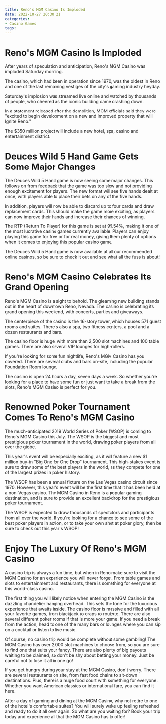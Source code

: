 ```yaml
---
title: Reno's MGM Casino Is Imploded
date: 2022-10-27 20:30:21
categories:
- Casino Games
tags:
---
```



#  Reno's MGM Casino Is Imploded

After years of speculation and anticipation, Reno's MGM Casino was imploded Saturday morning.

The casino, which had been in operation since 1970, was the oldest in Reno and one of the last remaining vestiges of the city's gaming industry heyday.

Saturday's implosion was streamed live online and watched by thousands of people, who cheered as the iconic building came crashing down.

In a statement released after the demolition, MGM officials said they were "excited to begin development on a new and improved property that will Ignite Reno."

The $350 million project will include a new hotel, spa, casino and entertainment district.

#  Deuces Wild 5 Hand Game Gets Some Major Changes

The Deuces Wild 5 Hand game is now seeing some major changes. This follows on from feedback that the game was too slow and not providing enough excitement for players. The new format will see five hands dealt at once, with players able to place their bets on any of the five hands.

In addition, players will now be able to discard up to four cards and draw replacement cards. This should make the game more exciting, as players can now improve their hands and increase their chances of winning.

The RTP (Return To Player) for this game is set at 95.54%, making it one of the most lucrative casino games currently available. Players can enjoy playing this game for free or for real money, giving them plenty of options when it comes to enjoying this popular casino game.

The Deuces Wild 5 Hand game is now available at all our recommended online casinos, so be sure to check it out and see what all the fuss is about!

#  Reno's MGM Casino Celebrates Its Grand Opening

Reno's MGM Casino is a sight to behold. The gleaming new building stands out in the heart of downtown Reno, Nevada. The casino is celebrating its grand opening this weekend, with concerts, parties and giveaways.

The centerpiece of the casino is the 16-story tower, which houses 571 guest rooms and suites. There's also a spa, two fitness centers, a pool and a dozen restaurants and bars.

The casino floor is huge, with more than 2,500 slot machines and 100 table games. There are also several VIP lounges for high-rollers.

If you're looking for some fun nightlife, Reno's MGM Casino has you covered. There are several clubs and bars on-site, including the popular Foundation Room lounge.

The casino is open 24 hours a day, seven days a week. So whether you're looking for a place to have some fun or just want to take a break from the slots, Reno's MGM Casino is perfect for you.

#  Renowned Poker Tournament Comes To Reno's MGM Casino

The much-anticipated 2019 World Series of Poker (WSOP) is coming to Reno's MGM Casino this July. The WSOP is the biggest and most prestigious poker tournament in the world, drawing poker players from all over the globe.

This year's event will be especially exciting, as it will feature a new $1 million buy-in "Big One for One Drop" tournament. This high-stakes event is sure to draw some of the best players in the world, as they compete for one of the largest prizes in poker history.

The WSOP has been a annual fixture on the Las Vegas casino circuit since 1970. However, this year's event will be the first time that it has been held at a non-Vegas casino. The MGM Casino in Reno is a popular gaming destination, and is sure to provide an excellent backdrop for the prestigious poker tournament.

The WSOP is expected to draw thousands of spectators and participants from all over the world. If you're looking for a chance to see some of the best poker players in action, or to take your own shot at poker glory, then be sure to check out this year's WSOP!

#  Enjoy The Luxury Of Reno's MGM Casino

A casino trip is always a fun time, but when in Reno make sure to visit the MGM Casino for an experience you will never forget. From table games and slots to entertainment and restaurants, there is something for everyone at this world-class casino.

The first thing you will likely notice when entering the MGM Casino is the dazzling chandelier hanging overhead. This sets the tone for the luxurious experience that awaits inside. The casino floor is massive and filled with all your favorite games, from blackjack to craps to roulette. There are also several different poker rooms if that is more your game. If you need a break from the action, head to one of the many bars or lounges where you can sip on a cocktail or listen to live music.

Of course, no casino trip would be complete without some gambling! The MGM Casino has over 2,000 slot machines to choose from, so you are sure to find one that suits your fancy. There are also plenty of big payouts waiting to be claimed, so don't be shy about betting your money. Just be careful not to lose it all in one go!

If you get hungry during your stay at the MGM Casino, don't worry. There are several restaurants on site, from fast food chains to sit-down destinations. Plus, there is a huge food court with something for everyone. Whether you want American classics or international fare, you can find it here.

After a day of gaming and dining at the MGM Casino, why not retire to one of the hotel's comfortable suites? You will surely wake up feeling refreshed and ready to do it all over again. So what are you waiting for? Book your trip today and experience all that the MGM Casino has to offer!